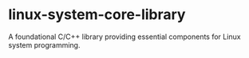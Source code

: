 # linux-system-core-library
A foundational C/C++ library providing essential components for Linux system programming.
